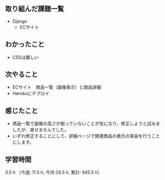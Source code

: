## 取り組んだ課題一覧
- Django
    - ECサイト


## わかったこと
- CSSは難しい    

## 次やること
- ECサイト　商品一覧（画像表示）と商品詳細
- Herokuにデプロイ    

## 感じたこと
- 商品一覧で画像の高さが揃っていないことが気になり、修正しようと試みましたが、直せませんでした。
- いずれ修正することにして、詳細ページで関連商品の表示の実装を行うことにします。   
    
## 学習時間
3.5 h （今週: 11.5 h, 今月:26.5 h, 累計: 945.5 h）